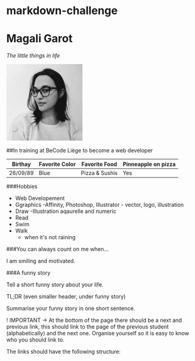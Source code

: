 # markdown-challenge

# Magali Garot

*The little things in life*


![Profile picture](0.jpeg)

##In training at BeCode Liège to become a web developer

| Birthay | Favorite Color | Favorite Food | Pinneapple on pizza |
| ------- | -------------- | ------------- | ------------------- |
|26/09/89 |     Blue       |Pizza & Sushis |     Yes             |


###Hobbies
* Web Developement
* Ggraphics
    -Affinity, Photoshop, Illustrator
        - vector, logo, illustration
* Draw
    -Illustration aqaurelle and numeric
* Read
* Swim
* Walk
    - when it's not raining

###You can always count on me when... 

I am smiling and motivated.

###A funny story

Tell a short funny story about your life.

TL;DR (even smaller header, under funny story)

Summarise your funny story in one short sentence.

! IMPORTANT -> At the bottom of the page there should be a next and previous link, this should link to the page of the previous student (alphabetically) and the next one.
Organise yourself so it is easy to know who you should link to.

The links should have the following structure: